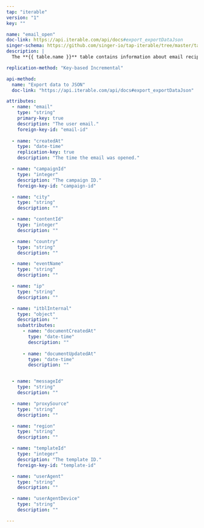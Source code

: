 ```yaml
---
tap: "iterable"
version: "1"
key: ""

name: "email_open"
doc-link: https://api.iterable.com/api/docs#export_exportDataJson
singer-schema: https://github.com/singer-io/tap-iterable/tree/master/tap_iterable/schemas/email_open.json
description: |
  The **{{ table.name }}** table contains information about email recipients that opened your {{ integration.display_name }} campaign.

replication-method: "Key-based Incremental"

api-method:
  name: "Export data to JSON"
  doc-link: "https://api.iterable.com/api/docs#export_exportDataJson"

attributes:
  - name: "email"
    type: "string"
    primary-key: true
    description: "The user email."
    foreign-key-id: "email-id"
      
  - name: "createdAt"
    type: "date-time"
    replication-key: true
    description: "The time the email was opened."

  - name: "campaignId"
    type: "integer"
    description: "The campaign ID."
    foreign-key-id: "campaign-id"

  - name: "city"
    type: "string"
    description: ""

  - name: "contentId"
    type: "integer"
    description: ""

  - name: "country"
    type: "string"
    description: ""

  - name: "eventName"
    type: "string"
    description: ""

  - name: "ip"
    type: "string"
    description: ""

  - name: "itblInternal"
    type: "object"
    description: ""
    subattributes:
      - name: "documentCreatedAt"
        type: "date-time"
        description: ""
  
      - name: "documentUpdatedAt"
        type: "date-time"
        description: ""


  - name: "messageId"
    type: "string"
    description: ""

  - name: "proxySource"
    type: "string"
    description: ""

  - name: "region"
    type: "string"
    description: ""

  - name: "templateId"
    type: "integer"
    description: "The template ID."
    foreign-key-id: "template-id"

  - name: "userAgent"
    type: "string"
    description: ""

  - name: "userAgentDevice"
    type: "string"
    description: ""

---
```

